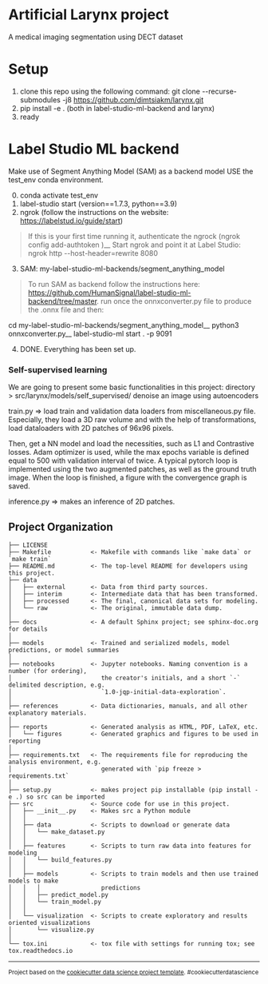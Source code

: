 Artificial Larynx project
==============================
A medical imaging segmentation using DECT dataset

# Setup

1. clone this repo using the following command: git clone --recurse-submodules -j8 https://github.com/dimtsiakm/larynx.git
2. pip install -e . (both in label-studio-ml-backend and larynx)
3. ready

# Label Studio ML backend

Make use of Segment Anything Model (SAM) as a backend model
USE the test_env conda environment.

0. conda activate test_env
1. label-studio start (version==1.7.3, python==3.9)
2. ngrok (follow the instructions on the website: https://labelstud.io/guide/start)
> If this is your first time running it, authenticate the ngrock (ngrok config add-authtoken <Your token>)__
> Start ngrok and point it at Label Studio: ngrok http --host-header=rewrite 8080

3. SAM: my-label-studio-ml-backends/segment_anything_model
>To run SAM as backend follow the instructions here: https://github.com/HumanSignal/label-studio-ml-backend/tree/master. 
run once the onnxconverter.py file to produce the .onnx file and then:

cd my-label-studio-ml-backends/segment_anything_model__
python3 onnxconverter.py__
label-studio-ml start . -p 9091

4. DONE. Everything has been set up.



### Self-supervised learning

We are going to present some basic functionalities in this project:
directory > src/larynx/models/self_supervised/
denoise an image using autoencoders

train.py => load train and validation data loaders from miscellaneous.py file. Especially, they load a 3D raw volume and with the help of transformations, load dataloaders with 2D patches of 96x96 pixels. 

Then, get a NN model and load the necessities, such as L1 and Contrastive losses. Adam optimizer is used, while the max epochs variable is defined equal to 500 with validation interval of twice. A typical pytorch loop is implemented using the two augmented patches, as well as the ground truth image. When the loop is finished, a figure with the convergence graph is saved. 

inference.py => makes an inference of 2D patches.



Project Organization
------------

    ├── LICENSE
    ├── Makefile           <- Makefile with commands like `make data` or `make train`
    ├── README.md          <- The top-level README for developers using this project.
    ├── data
    │   ├── external       <- Data from third party sources.
    │   ├── interim        <- Intermediate data that has been transformed.
    │   ├── processed      <- The final, canonical data sets for modeling.
    │   └── raw            <- The original, immutable data dump.
    │
    ├── docs               <- A default Sphinx project; see sphinx-doc.org for details
    │
    ├── models             <- Trained and serialized models, model predictions, or model summaries
    │
    ├── notebooks          <- Jupyter notebooks. Naming convention is a number (for ordering),
    │                         the creator's initials, and a short `-` delimited description, e.g.
    │                         `1.0-jqp-initial-data-exploration`.
    │
    ├── references         <- Data dictionaries, manuals, and all other explanatory materials.
    │
    ├── reports            <- Generated analysis as HTML, PDF, LaTeX, etc.
    │   └── figures        <- Generated graphics and figures to be used in reporting
    │
    ├── requirements.txt   <- The requirements file for reproducing the analysis environment, e.g.
    │                         generated with `pip freeze > requirements.txt`
    │
    ├── setup.py           <- makes project pip installable (pip install -e .) so src can be imported
    ├── src                <- Source code for use in this project.
    │   ├── __init__.py    <- Makes src a Python module
    │   │
    │   ├── data           <- Scripts to download or generate data
    │   │   └── make_dataset.py
    │   │
    │   ├── features       <- Scripts to turn raw data into features for modeling
    │   │   └── build_features.py
    │   │
    │   ├── models         <- Scripts to train models and then use trained models to make
    │   │   │                 predictions
    │   │   ├── predict_model.py
    │   │   └── train_model.py
    │   │
    │   └── visualization  <- Scripts to create exploratory and results oriented visualizations
    │       └── visualize.py
    │
    └── tox.ini            <- tox file with settings for running tox; see tox.readthedocs.io


--------

<p><small>Project based on the <a target="_blank" href="https://drivendata.github.io/cookiecutter-data-science/">cookiecutter data science project template</a>. #cookiecutterdatascience</small></p>
